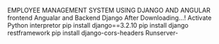 EMPLOYEE MANAGEMENT SYSTEM USING DJANGO AND ANGULAR
frontend Angualar and Backend Django
After Downloading...!
Activate Python interpretor
pip install django==3.2.10
pip install django restframework
pip install django-cors-headers
Runserver-
